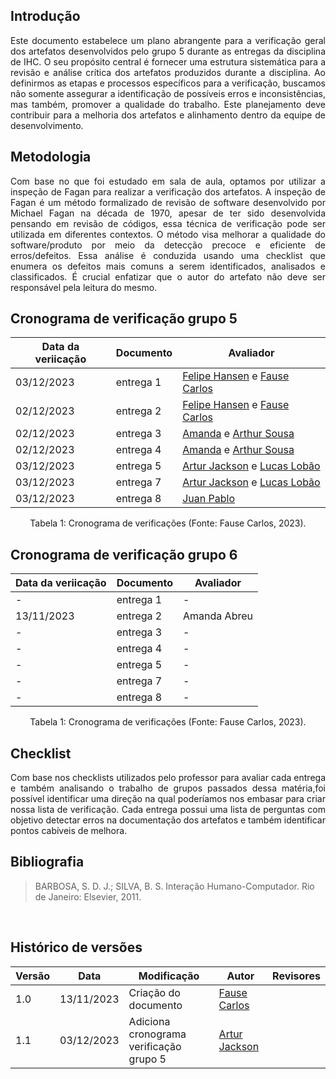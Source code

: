 ## Introdução

<p style="text-align: justify">
Este documento estabelece um plano abrangente para a verificação geral dos artefatos desenvolvidos pelo grupo 5 durante as entregas da disciplina de IHC. O seu propósito central é fornecer uma estrutura sistemática para a revisão e análise crítica dos artefatos produzidos durante a disciplina. Ao definirmos as etapas e processos específicos para a verificação, buscamos não somente assegurar a identificação de possíveis erros e inconsistências, mas também, promover a qualidade do trabalho. Este planejamento deve contribuir para a melhoria dos artefatos e alinhamento dentro da equipe de desenvolvimento.
</p>

## Metodologia

<p style="text-align: justify">
Com base no que foi estudado em sala de aula, optamos por utilizar a inspeção de Fagan para realizar a verificação dos artefatos. A inspeção de Fagan é um método formalizado de revisão de software desenvolvido por Michael Fagan na década de 1970, apesar de ter sido desenvolvida pensando em revisão de códigos, essa técnica de verificação pode ser utilizada em diferentes contextos. O método visa melhorar a qualidade do software/produto por meio da detecção precoce e eficiente de erros/defeitos. Essa análise é conduzida usando uma checklist que enumera os defeitos mais comuns a serem identificados, analisados e classificados. É crucial enfatizar que o autor do artefato não deve ser responsável pela leitura do mesmo.
</p>


## Cronograma de verificação grupo 5

|Data da veriicação|Documento|Avaliador|
|------------------|---------|---------|
|03/12/2023|entrega 1 |[Felipe Hansen](https://github.com/FHansen98) e [Fause Carlos](https://github.com/FauseSkyWalker)|
|02/12/2023|entrega 2 |[Felipe Hansen](https://github.com/FHansen98) e [Fause Carlos](https://github.com/FauseSkyWalker)|
|02/12/2023|entrega 3 |[Amanda](https://github.com/Amandaaaaabreu) e [Arthur Sousa](https://github.com/arthurrsousa)|
|02/12/2023|entrega 4 |[Amanda](https://github.com/Amandaaaaabreu) e [Arthur Sousa](https://github.com/arthurrsousa)|
|03/12/2023|entrega 5 |[Artur Jackson](https://github.com/artur-jack) e [Lucas Lobão](https://github.com/lucaslobao-18)|
|03/12/2023|entrega 7 |[Artur Jackson](https://github.com/artur-jack) e [Lucas Lobão](https://github.com/lucaslobao-18)|
|03/12/2023|entrega 8|[Juan Pablo](https://github.com/Juan-Ricarte)|

<div style="text-align: center">
    <p> Tabela 1: Cronograma de verificações (Fonte: Fause Carlos, 2023).</p>
</div>

## Cronograma de verificação grupo 6

|Data da veriicação|Documento|Avaliador|
|------------------|---------|---------|
|-|entrega 1 |-|
|13/11/2023 |entrega 2 |Amanda Abreu|
|-|entrega 3 |-|
|-|entrega 4 |-|
|-|entrega 5 |-|
|-|entrega 7 |-|
|-|entrega 8|-|

<div style="text-align: center">
    <p> Tabela 1: Cronograma de verificações (Fonte: Fause Carlos, 2023).</p>
</div>

## Checklist

<p style="text-align: justify">
Com base nos checklists utilizados pelo professor para avaliar cada entrega e também analisando o trabalho de grupos passados dessa matéria,foi possível identificar uma direção na qual poderíamos nos embasar para criar nossa lista de verificação. Cada entrega possui uma lista de perguntas com objetivo detectar erros na documentação dos artefatos e também identificar pontos cabíveis de melhora.
</p>

## Bibliografia

> BARBOSA, S. D. J.; SILVA, B. S. Interação Humano-Computador. Rio de Janeiro: Elsevier, 2011.

</br>

## Histórico de versões
 Versão | Data | Modificação| Autor | Revisores  |
| ----- | ---- | ---------- | ----- |----------- |
|  1.0  |13/11/2023| Criação do documento | [Fause Carlos](https://github.com/FauseSkyWalker)| []()|
|  1.1  |03/12/2023| Adiciona cronograma verificação grupo 5 | [Artur Jackson](https://github.com/artur-jack)| []()|
